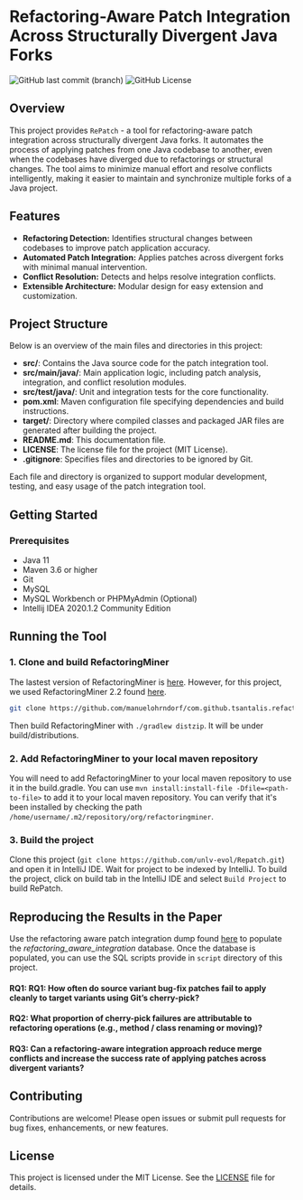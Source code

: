# Refactoring-Aware Patch Integration Across Structurally Divergent Java Forks

![GitHub last commit (branch)](https://img.shields.io/github/last-commit/unlv-evol/RePatch/main)
![GitHub License](https://img.shields.io/github/license/unlv-evol/RePatch)
## Overview

This project provides `RePatch` - a tool for refactoring-aware patch integration across structurally divergent Java forks. It automates the process of applying patches from one Java codebase to another, even when the codebases have diverged due to refactorings or structural changes. The tool aims to minimize manual effort and resolve conflicts intelligently, making it easier to maintain and synchronize multiple forks of a Java project.

## Features

- **Refactoring Detection:** Identifies structural changes between codebases to improve patch application accuracy.
- **Automated Patch Integration:** Applies patches across divergent forks with minimal manual intervention.
- **Conflict Resolution:** Detects and helps resolve integration conflicts.
- **Extensible Architecture:** Modular design for easy extension and customization.

## Project Structure

Below is an overview of the main files and directories in this project:

- **src/**: Contains the Java source code for the patch integration tool.
- **src/main/java/**: Main application logic, including patch analysis, integration, and conflict resolution modules.
- **src/test/java/**: Unit and integration tests for the core functionality.
- **pom.xml**: Maven configuration file specifying dependencies and build instructions.
- **target/**: Directory where compiled classes and packaged JAR files are generated after building the project.
- **README.md**: This documentation file.
- **LICENSE**: The license file for the project (MIT License).
- **.gitignore**: Specifies files and directories to be ignored by Git.

Each file and directory is organized to support modular development, testing, and easy usage of the patch integration tool.

## Getting Started

### Prerequisites

- Java 11
- Maven 3.6 or higher
- Git
- MySQL
- MySQL Workbench or PHPMyAdmin (Optional)
- Intellij IDEA 2020.1.2 Community Edition

## Running the Tool

### 1. Clone and build RefactoringMiner 
The lastest version of RefactoringMiner is [here](https://github.com/tsantalis/RefactoringMiner). However, for this project, we used RefactoringMiner 2.2 found [here](https://github.com/manuelohrndorf/com.github.tsantalis.refactoringminer). 
```sh
git clone https://github.com/manuelohrndorf/com.github.tsantalis.refactoringminer
```
Then build RefactoringMiner with `./gradlew distzip`. It will be under build/distributions.

### 2. Add RefactoringMiner to your local maven repository
You will need to add RefactoringMiner to your local maven repository to use it in the build.gradle. You can use `mvn install:install-file -Dfile=<path-to-file>` to add it to your local maven repository. You can verify that it's been installed by checking the path `/home/username/.m2/repository/org/refactoringminer`.

### 3. Build the project
Clone this project (`git clone https://github.com/unlv-evol/Repatch.git`) and open it in IntelliJ IDE. Wait for project to be indexed by IntelliJ. To build the project, click on build tab in the IntelliJ IDE and select `Build Project` to build RePatch.

## Reproducing the Results in the Paper
Use the refactoring aware patch integration dump found [here]() to populate the *refactoring_aware_integration* database. Once the database is populated, you can use the SQL scripts provide in `script` directory of this project.
#### RQ1: RQ1: How often do source variant bug-fix patches fail to apply cleanly to target variants using Git’s cherry-pick?

#### RQ2: What proportion of cherry-pick failures are attributable to refactoring operations (e.g., method / class renaming or moving)?

#### RQ3: Can a refactoring-aware integration approach reduce merge conflicts and increase the success rate of applying patches across divergent variants?

## Contributing

Contributions are welcome! Please open issues or submit pull requests for bug fixes, enhancements, or new features.

## License

This project is licensed under the MIT License. See the [LICENSE](LICENSE) file for details.

